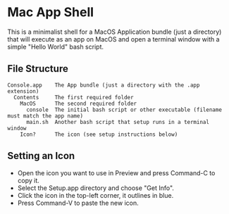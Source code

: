 # Mac App Shell

This is a minimalist shell for a MacOS Application bundle (just a directory) that will execute as an app on MacOS and open a terminal window with a simple "Hello World" bash script.

## File Structure

```
Console.app    The App bundle (just a directory with the .app extension)
  Contents     The first required folder
  	MacOS      The second required folder
      console  The initial bash script or other executable (filename must match the app name)
      main.sh  Another bash script that setup runs in a terminal window
  	Icon?	   The icon (see setup instructions below)
```

## Setting an Icon

- Open the icon you want to use in Preview and press Command-C to copy it.
- Select the Setup.app directory and choose "Get Info".
- Click the icon in the top-left corner, it outlines in blue.
- Press Command-V to paste the new icon.